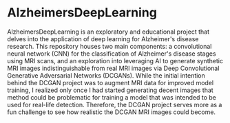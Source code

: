 # AlzheimersDeepLearning
AlzheimersDeepLearning is an exploratory and educational project that delves into the application of deep learning for Alzheimer's disease research. This repository houses two main components: a convolutional neural network (CNN) for the classification of Alzheimer's disease stages using MRI scans, and an exploration into leveraging AI to generate synthetic MRI images indistinguishable from real MRI images via Deep Convolutional Generative Adversarial Networks (DCGANs). While the initial intention behind the DCGAN project was to augment MRI data for improved model training, I realized only once I had started generating decent images that method could be problematic for training a model that was intended to be used for real-life detection. Therefore, the DCGAN project serves more as a fun challenge to see how realistic the DCGAN MRI images could become.

